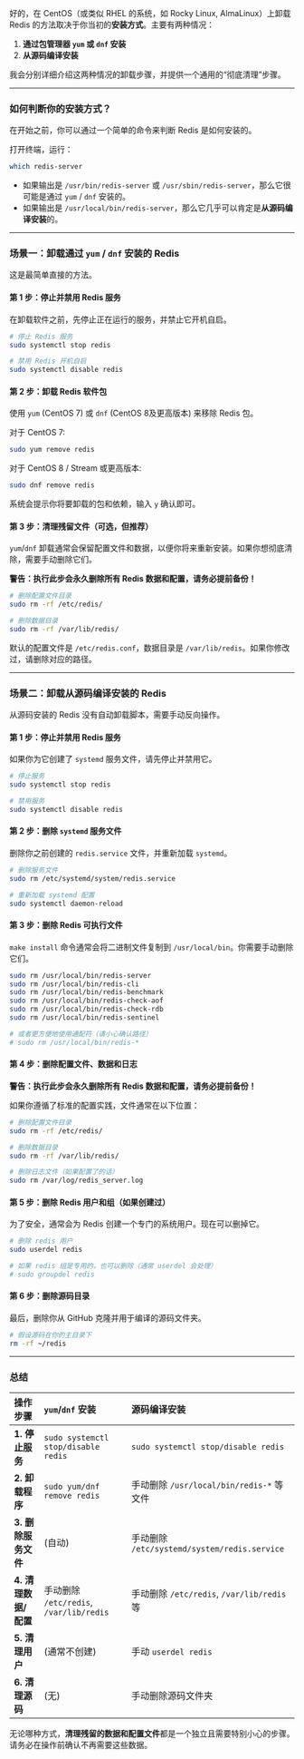 好的，在 CentOS（或类似 RHEL 的系统，如 Rocky Linux, AlmaLinux）上卸载 Redis 的方法取决于你当初的**安装方式**。主要有两种情况：

1.  **通过包管理器 `yum` 或 `dnf` 安装**
2.  **从源码编译安装**

我会分别详细介绍这两种情况的卸载步骤，并提供一个通用的“彻底清理”步骤。

---

### 如何判断你的安装方式？

在开始之前，你可以通过一个简单的命令来判断 Redis 是如何安装的。

打开终端，运行：
```bash
which redis-server
```

*   如果输出是 `/usr/bin/redis-server` 或 `/usr/sbin/redis-server`，那么它很可能是通过 `yum` / `dnf` 安装的。
*   如果输出是 `/usr/local/bin/redis-server`，那么它几乎可以肯定是**从源码编译安装**的。

---

### 场景一：卸载通过 `yum` / `dnf` 安装的 Redis

这是最简单直接的方法。

#### 第 1 步：停止并禁用 Redis 服务

在卸载软件之前，先停止正在运行的服务，并禁止它开机自启。

```bash
# 停止 Redis 服务
sudo systemctl stop redis

# 禁用 Redis 开机自启
sudo systemctl disable redis
```

#### 第 2 步：卸载 Redis 软件包

使用 `yum` (CentOS 7) 或 `dnf` (CentOS 8及更高版本) 来移除 Redis 包。

对于 CentOS 7:
```bash
sudo yum remove redis
```

对于 CentOS 8 / Stream 或更高版本:
```bash
sudo dnf remove redis
```
系统会提示你将要卸载的包和依赖，输入 `y` 确认即可。

#### 第 3 步：清理残留文件（可选，但推荐）

`yum`/`dnf` 卸载通常会保留配置文件和数据，以便你将来重新安装。如果你想彻底清除，需要手动删除它们。

**警告：执行此步会永久删除所有 Redis 数据和配置，请务必提前备份！**

```bash
# 删除配置文件目录
sudo rm -rf /etc/redis/

# 删除数据目录
sudo rm -rf /var/lib/redis/
```
默认的配置文件是 `/etc/redis.conf`，数据目录是 `/var/lib/redis`。如果你修改过，请删除对应的路径。

---

### 场景二：卸载从源码编译安装的 Redis

从源码安装的 Redis 没有自动卸载脚本，需要手动反向操作。

#### 第 1 步：停止并禁用 Redis 服务

如果你为它创建了 `systemd` 服务文件，请先停止并禁用它。

```bash
# 停止服务
sudo systemctl stop redis

# 禁用服务
sudo systemctl disable redis
```

#### 第 2 步：删除 `systemd` 服务文件

删除你之前创建的 `redis.service` 文件，并重新加载 `systemd`。

```bash
# 删除服务文件
sudo rm /etc/systemd/system/redis.service

# 重新加载 systemd 配置
sudo systemctl daemon-reload
```

#### 第 3 步：删除 Redis 可执行文件

`make install` 命令通常会将二进制文件复制到 `/usr/local/bin`。你需要手动删除它们。

```bash
sudo rm /usr/local/bin/redis-server
sudo rm /usr/local/bin/redis-cli
sudo rm /usr/local/bin/redis-benchmark
sudo rm /usr/local/bin/redis-check-aof
sudo rm /usr/local/bin/redis-check-rdb
sudo rm /usr/local/bin/redis-sentinel

# 或者更方便地使用通配符（请小心确认路径）
# sudo rm /usr/local/bin/redis-*
```

#### 第 4 步：删除配置文件、数据和日志

**警告：执行此步会永久删除所有 Redis 数据和配置，请务必提前备份！**

如果你遵循了标准的配置实践，文件通常在以下位置：

```bash
# 删除配置文件目录
sudo rm -rf /etc/redis/

# 删除数据目录
sudo rm -rf /var/lib/redis/

# 删除日志文件（如果配置了的话）
sudo rm /var/log/redis_server.log
```

#### 第 5 步：删除 Redis 用户和组（如果创建过）

为了安全，通常会为 Redis 创建一个专门的系统用户。现在可以删掉它。

```bash
# 删除 redis 用户
sudo userdel redis

# 如果 redis 组是专用的，也可以删除（通常 userdel 会处理）
# sudo groupdel redis
```

#### 第 6 步：删除源码目录

最后，删除你从 GitHub 克隆并用于编译的源码文件夹。

```bash
# 假设源码在你的主目录下
rm -rf ~/redis
```

---

### 总结

| 操作步骤 | `yum`/`dnf` 安装 | 源码编译安装 |
| :--- | :--- | :--- |
| **1. 停止服务** | `sudo systemctl stop/disable redis` | `sudo systemctl stop/disable redis` |
| **2. 卸载程序** | `sudo yum/dnf remove redis` | 手动删除 `/usr/local/bin/redis-*` 等文件 |
| **3. 删除服务文件** | (自动) | 手动删除 `/etc/systemd/system/redis.service` |
| **4. 清理数据/配置** | 手动删除 `/etc/redis`, `/var/lib/redis` | 手动删除 `/etc/redis`, `/var/lib/redis` 等 |
| **5. 清理用户** | (通常不创建) | 手动 `userdel redis` |
| **6. 清理源码** | (无) | 手动删除源码文件夹 |

无论哪种方式，**清理残留的数据和配置文件**都是一个独立且需要特别小心的步骤。请务必在操作前确认不再需要这些数据。